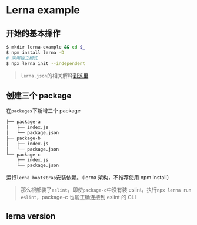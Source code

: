 # Lerna example

## 开始的基本操作

```bash
$ mkdir lerna-example && cd $_
$ npm install lerna -D
# 采用独立模式
$ npx lerna init --independent
```

> `lerna.json`的相关解释[到这里](https://github.com/lerna/lerna#lernajson)

## 创建三个 package

在`packages`下新增三个 package

```bash
├── package-a
│   ├── index.js
│   └── package.json
├── package-b
│   ├── index.js
│   └── package.json
└── package-c
    ├── index.js
    └── package.json
```

运行`lerna bootstrap`安装依赖。（lerna 架构，不推荐使用 npm install）

> 那么根部装了`eslint`，即使`package-c`中没有装 eslint，执行`npx lerna run eslint`，package-c 也能正确连接到 eslint 的 CLI

## lerna version
